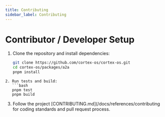 ```yaml
---
title: Contributing
sidebar_label: Contributing
---
```


# Contributor / Developer Setup

1. Clone the repository and install dependencies:
   ```bash
   git clone https://github.com/cortex-os/cortex-os.git
   cd cortex-os/packages/a2a
   pnpm install
```
2. Run tests and build:
   ```bash
   pnpm test
   pnpm build
```
3. Follow the project [CONTRIBUTING.md](/docs/references/contributing for coding standards and pull request process.
